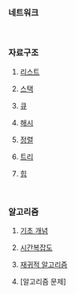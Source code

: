 ### 네트워크

<br>

### 자료구조

1. [리스트](https://github.com/qsdcfd/Year-dream/tree/TIL/Theory/Data_structure/list)

2. [스택](https://github.com/qsdcfd/Year-dream/tree/TIL/Theory/Data_structure/Stack)

3. [큐](https://github.com/qsdcfd/Year-dream/tree/TIL/Theory/Data_structure/Queue)

4. [해시](https://github.com/qsdcfd/Year-dream/tree/TIL/Theory/Data_structure/Hash)

5. [정렬](https://github.com/qsdcfd/Year-dream/tree/TIL/Theory/Data_structure/Sort)

6. [트리](https://github.com/qsdcfd/Year-dream/tree/TIL/Theory/Data_structure/Tree)

7. [힙](https://github.com/qsdcfd/Year-dream/tree/TIL/Theory/Data_structure/Heap)

<br>

### 알고리즘

1. [기초 개념](https://github.com/qsdcfd/Year-dream/tree/TIL/Theory/Algorithm/Fundation)

2. [시간복잡도](https://github.com/qsdcfd/Year-dream/tree/TIL/Theory/Algorithm/Big%20O)

3. [재귀적 알고리즘](https://github.com/qsdcfd/Year-dream/tree/TIL/Theory/Algorithm/Recursive)

4. [알고리즘 문제]
